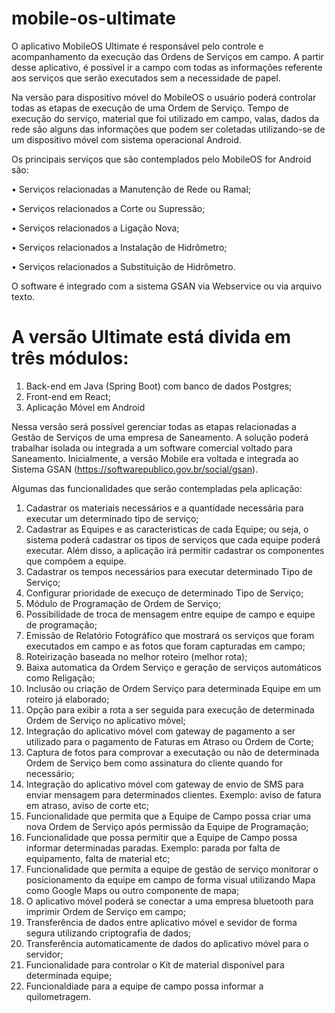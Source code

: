 # mobile-os-ultimate


O aplicativo MobileOS Ultimate é responsável pelo controle e acompanhamento da execução das Ordens de Serviços em campo. 
A partir desse aplicativo, é possível ir a campo com todas as informações referente aos serviços que serão executados 
sem a necessidade de papel.

Na versão para dispositivo móvel do MobileOS o usuário poderá controlar todas as etapas de execução de uma Ordem de Serviço. 
Tempo de execução do serviço, material que foi utilizado em campo, valas, dados da rede são alguns das informações que podem ser coletadas utilizando-se de um dispositivo móvel com sistema operacional Android.

Os principais serviços que são contemplados pelo MobileOS for Android são:

• Serviços relacionadas a Manutenção de Rede ou Ramal;

• Serviços relacionados a Corte ou Supressão;

• Serviços relacionados a Ligação Nova;

• Serviços relacionados a Instalação de Hidrômetro;

• Serviços relacionados a Substituição de Hidrômetro.

O software é integrado com a sistema GSAN via Webservice ou via arquivo texto.



# A versão Ultimate está divida em três módulos:

1. Back-end em Java (Spring Boot) com banco de dados Postgres;
2. Front-end em React;
3. Aplicação Móvel em Android


Nessa versão será possível gerenciar todas as etapas relacionadas a Gestão de Serviços de uma empresa de Saneamento. A solução poderá trabalhar isolada ou integrada a um software comercial voltado para Saneamento. Inicialmente, a versão Mobile era voltada e integrada ao Sistema GSAN (https://softwarepublico.gov.br/social/gsan).


Algumas das funcionalidades que serão contempladas pela aplicação:
1. Cadastrar os materiais necessários e a quantidade necessária para executar um determinado tipo de serviço;
2. Cadastrar as Equipes e as caracteristicas de cada Equipe; ou seja, o sistema poderá cadastrar os tipos de serviços que cada equipe poderá executar. Além disso, a aplicação irá permitir cadastrar os componentes que compôem a equipe.
3. Cadastrar os tempos necessários para executar determinado Tipo de Serviço;
4. Configurar prioridade de execuço de determinado Tipo de Serviço;
5. Módulo de Programação de Ordem de Serviço;
6. Possibilidade de troca de mensagem entre equipe de campo e equipe de programação;
7. Emissão de Relatório Fotográfico que mostrará os serviços que foram executados em campo e as fotos que foram capturadas em campo;
8. Roteirização baseada no melhor roteiro (melhor rota);
9. Baixa automatica da Ordem Serviço e geração de serviços automáticos como Religação;
10. Inclusão ou criação de Ordem Serviço para determinada Equipe em um roteiro já elaborado;
11. Opção para exibir a rota a ser seguida para execução de determinada Ordem de Serviço no aplicativo móvel;
12. Integração do aplicativo móvel com gateway de pagamento a ser utilizado para o pagamento de Faturas em Atraso ou Ordem de Corte;
13. Captura de fotos para comprovar a executação ou não de determinada Ordem de Serviço bem como assinatura do cliente quando for necessário;
14. Integração do aplicativo móvel com gateway de envio de SMS para enviar mensagem para determinados clientes. Exemplo: aviso de fatura em atraso, aviso de corte etc;
15. Funcionalidade que permita que a Equipe de Campo possa criar uma nova Ordem de Serviço após permissão da Equipe de Programação;
16. Funcionalidade que possa permitir que a Equipe de Campo possa informar determinadas paradas. Exemplo: parada por falta de equipamento, falta de material etc;
17. Funcionalidade que permita a equipe de gestão de serviço monitorar o posicionamento da equipe em campo de forma visual utilizando Mapa como Google Maps ou outro componente de mapa;
18. O aplicativo móvel poderá se conectar a uma empresa bluetooth para imprimir Ordem de Serviço em campo;
19. Transferência de dados entre aplicativo móvel e sevidor de forma segura utilizando criptografia de dados;
20. Transferência automaticamente de dados do aplicativo móvel para o servidor;
21. Funcionalidade para controlar o Kit de material disponível para determinada equipe;
22. Funcionaldiade para a equipe de campo possa informar a quilometragem.

